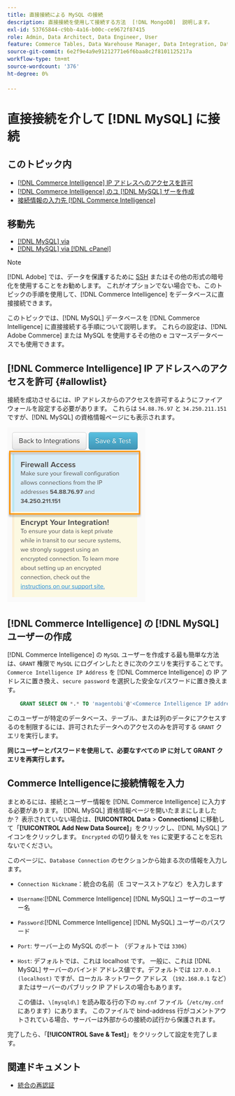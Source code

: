 ```yaml
---
title: 直接接続による MySQL の接続
description: 直接接続を使用して接続する方法  [!DNL MongoDB]  説明します。
exl-id: 53765844-c9bb-4a16-b00c-ce9672f87415
role: Admin, Data Architect, Data Engineer, User
feature: Commerce Tables, Data Warehouse Manager, Data Integration, Data Import/Export
source-git-commit: 6e2f9e4a9e91212771e6f6baa8c2f8101125217a
workflow-type: tm+mt
source-wordcount: '376'
ht-degree: 0%

---
```


# 直接接続を介して [!DNL MySQL] に接続

## このトピック内

* [ [!DNL Commerce Intelligence] IP アドレスへのアクセスを許可](#allowlist)
* [ [!DNL Commerce Intelligence] のユ  [!DNL MySQL]  ザーを作成](#steptwo)
* [接続情報の入力先  [!DNL Commerce Intelligence]](#stepthree)

## 移動先

* [[!DNL MySQL] via ](../integrations/mysql-via-ssh-tunnel.md)
* [[!DNL MySQL] via [!DNL cPanel]](../integrations/mysql-via-cpanel.md)

>[!NOTE]
>
>[!DNL Adobe] では、データを保護するために [SSH](../integrations/mysql-via-ssh-tunnel.md) またはその他の形式の暗号化を使用することをお勧めします。 これがオプションでない場合でも、このトピックの手順を使用して、[!DNL Commerce Intelligence] をデータベースに直接接続できます。

このトピックでは、[!DNL MySQL] データベースを [!DNL Commerce Intelligence] に直接接続する手順について説明します。 これらの設定は、[!DNL Adobe Commerce] または MySQL を使用するその他の e コマースデータベースでも使用できます。

## [!DNL Commerce Intelligence] IP アドレスへのアクセスを許可 {#allowlist}

接続を成功させるには、IP アドレスからのアクセスを許可するようにファイアウォールを設定する必要があります。 これらは `54.88.76.97` と `34.250.211.151` ですが、[!DNL MySQL] の資格情報ページにも表示されます。

![MBI_Allow_Access_IPs.png](../../../assets/MBI_allow_access_IPs.png)

## [!DNL Commerce Intelligence] の [!DNL MySQL] ユーザーの作成

[!DNL Commerce Intelligence] の `MySQL` ユーザーを作成する最も簡単な方法は、`GRANT` 権限で `MySQL` にログインしたときに次のクエリを実行することです。 `Commerce Intelligence IP Address` を [!DNL Commerce Intelligence] の IP アドレスに置き換え、`secure password` を選択した安全なパスワードに置き換えます。

```sql
    GRANT SELECT ON *.* TO 'magentobi'@'<Commerce Intelligence IP address>' IDENTIFIED BY '<secure password>';
```

このユーザーが特定のデータベース、テーブル、または列のデータにアクセスするのを制限するには、許可されたデータへのアクセスのみを許可する `GRANT` クエリを実行します。

**同じユーザーとパスワードを使用して、必要なすべての IP に対して GRANT クエリを再実行します。**

## Commerce Intelligenceに接続情報を入力

まとめるには、接続とユーザー情報を [!DNL Commerce Intelligence] に入力する必要があります。 [!DNL MySQL] 資格情報ページを開いたままにしましたか？ 表示されていない場合は、**[!UICONTROL Data** > **Connections]** に移動して「**[!UICONTROL Add New Data Source]**」をクリックし、[!DNL MySQL] アイコンをクリックします。 `Encrypted` の切り替えを `Yes` に変更することを忘れないでください。

このページに、`Database Connection` のセクションから始まる次の情報を入力します。

* `Connection Nickname`：統合の名前（E コマースストアなど）を入力します
* `Username`:[!DNL Commerce Intelligence] [!DNL MySQL] ユーザーのユーザー名
* `Password`:[!DNL Commerce Intelligence] [!DNL MySQL] ユーザーのパスワード
* `Port`: サーバー上の MySQL のポート （デフォルトでは `3306`）
* `Host`: デフォルトでは、これは localhost です。 一般に、これは [!DNL MySQL] サーバーのバインド アドレス値です。デフォルトでは `127.0.0.1 (localhost)` ですが、ローカル ネットワーク アドレス （`192.168.0.1` など）またはサーバーのパブリック IP アドレスの場合もあります。

  この値は、`\[mysqld\]` を読み取る行の下の `my.cnf` ファイル（`/etc/my.cnf` にあります）にあります。 このファイルで bind-address 行がコメントアウトされている場合、サーバーは外部からの接続の試行から保護されます。

完了したら、「**[!UICONTROL Save & Test]**」をクリックして設定を完了します。

## 関連ドキュメント

* [ 統合の再認証 ](https://experienceleague.adobe.com/docs/commerce-knowledge-base/kb/how-to/mbi-reauthenticating-integrations.html)
